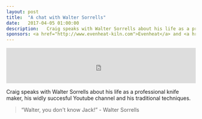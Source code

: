 ```yaml
---
layout: post
title:  "A chat with Walter Sorrells"
date:   2017-04-05 01:00:00
description:   Craig speaks with Walter Sorrells about his life as a professional knife maker, his widly succesful Youtube channel and his traditional techniques.
sponsors: <a href="http://www.evenheat-kiln.com">Evenheat</a> and <a href="http://www.tormek.com">Tormek</a>
---
```



<iframe frameborder='0' height='94px' scrolling='no' seamless src='https://simplecast.com/e/65791?style=medium-light' width='100%'></iframe>

Craig speaks with Walter Sorrells about his life as a professional knife maker, his widly succesful Youtube channel and his traditional techniques.

<blockquote class="largeQuote">“Walter, you don't know Jack!” - Walter Sorrells</blockquote>




